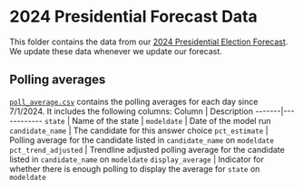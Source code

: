 # 2024 Presidential Forecast Data
This folder contains the data from our [2024 Presidential Election Forecast](https://www.natesilver.net/p/nate-silver-2024-president-election-polls-model). We update these data whenever we update our forecast. 

## Polling averages
[`poll_average.csv`](https://github.com/eli-mckown-dawson/SilverBulletin/blob/main/2024%20Presidential%20Forecast%20Data/poll_average.csv) contains the polling averages for each day since 7/1/2024. It includes the following columns:
Column | Description
-------|------------
`state` | Name of the state <tr></tr> |
`modeldate` | Date of the model run 
`candidate_name` | The candidate for this answer choice
`pct_estimate` | Polling average for the candidate listed in `candidate_name` on `modeldate`
`pct_trend_adjusted` | Trendline adjusted polling average for the candidate listed in `candidate_name` on `modeldate`
`display_average` | Indicator for whether there is enough polling to display the average for `state` on `modeldate`
